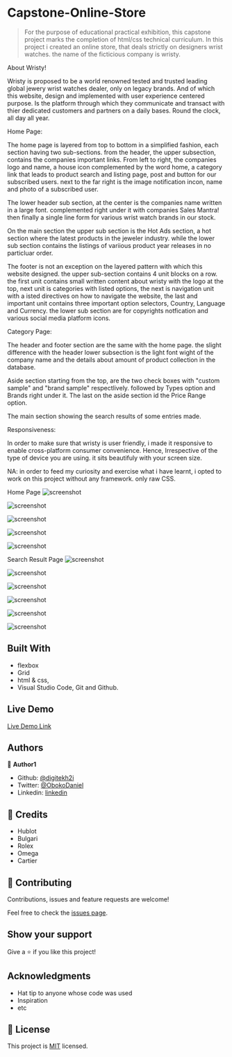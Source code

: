# Capstone-Online-Store

> For the purpose of educational practical exhibition, this capstone project marks the completion of html/css technical curriculum. In this project i created an online store, that deals strictly on designers wrist watches. the name of the ficticious company is wristy.

About Wristy!

Wristy is proposed to be a world renowned tested and trusted leading global jewery wrist watches dealer, only on legacy brands. And of which this website, design and implemented with user experience centered purpose. Is the platform through which they communicate and transact with thier dedicated customers and partners on a daily bases. Round the clock, all day all year. 

Home Page:

The home page is layered from top to bottom in a simplified fashion, each section having two sub-sections. from the header, the upper subsection, contains the companies important links. From left to right, the companies logo and name, a house icon complemented by the word home, a category link that leads to product search and listing page, post and button for our subscribed users. next to the far right is the image notification incon, name and photo of a subscribed user. 

The lower header sub section, at the center is the companies name written in a large font. complemented right under it with companies Sales Mantra! 
then finally a single line form for various wrist watch brands in our stock.

On the main section the upper sub section is the Hot Ads section, a hot section where the latest products in the jeweler industry. while the lower sub section contains the listings of variious product year releases in no particluar order. 

The footer is not an exception on the layered pattern with which this website designed. the upper sub-section contains 4 unit blocks on a row. the first unit contains small written content about wristy with the logo at the top, next unit is categories with listed options, the next is navigation unit with a isted directives on how to navigate the website, the last and important unit contains three important option selectors, Country, Language and Currency. the lower sub section are for copyrights notfication and various social media platform icons.

Category Page:

The header and footer section are the same with the home page.  the slight difference with the header lower subsection is the light font wight of the company name and the details about amount of product collection in the database.

Aside section starting from the top, are the two check boxes with "custom sample" and "brand sample" respectlively. followed by Types option and Brands right under it. The last on the aside section id the Price Range option.

The main section showing the search results of some entries made. 

Responsiveness:

In order to make sure that wristy is user friendly, i made it responsive to enable cross-platform consumer convenience. Hence, Irrespective of the type of device you are using. it sits beautifuly with your screen size.

NA: in order to feed my curiosity and exercise what i have learnt, i opted to work on this project without any framework. only raw CSS.

Home Page
![screenshot](./media/Screenshothome1.png)

![screenshot](./media/Screenshothome2.png)

![screenshot](./media/Screenshot-hometablet1.png)

![screenshot](./media/Screenshotmobile.png)

![screenshot](./media/Screenshot-homemobilee.png)


Search Result Page
![screenshot](./media/Screenshotsearch-desktop.png)

![screenshot](./media/Screenshotsearchdesktop2.png)

![screenshot](./media/Screenshottablet1.png)

![screenshot](./media/Screenshotsearchtablet2.png)

![screenshot](./media/Screenshot-search-moblie.png)

![screenshot](./media/Screenshot-search-mobile2.png)




## Built With
- flexbox
- Grid
- html & css,
- Visual Studio Code, Git and Github.

## Live Demo
[Live Demo Link](https://rawcdn.githack.com/digitekh2i/Capstone-Online-shop/189ef65d276942154a581e94a04a69f4fab9825e/index.html)

## Authors

👤 **Author1**

- Github: [@digitekh2i](https://https://github.com/digitekh2i)
- Twitter: [@ObokoDaniel](https://twitter.com/ObokoDaniel)
- Linkedin: [linkedin](http://linkedin.com/in/daniel-dikachi-1luvtek101)

## 🤝 Credits
- Hublot
- Bulgari
- Rolex
- Omega
- Cartier 

## 🤝 Contributing

Contributions, issues and feature requests are welcome!

Feel free to check the [issues page](issues/).

## Show your support

Give a ⭐️ if you like this project!

## Acknowledgments

- Hat tip to anyone whose code was used
- Inspiration
- etc

## 📝 License

This project is [MIT](lic.url) licensed.
